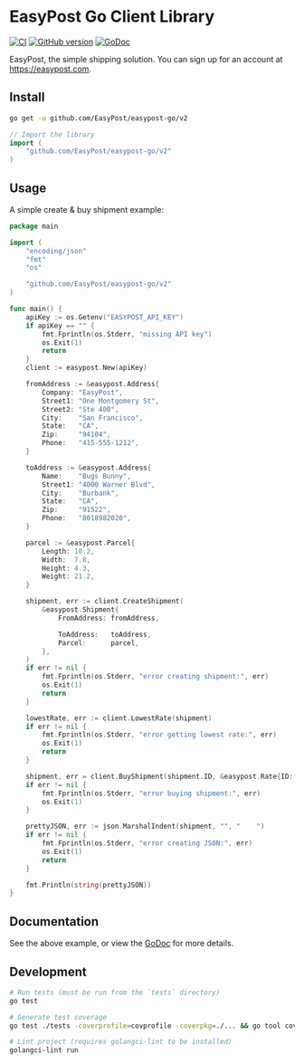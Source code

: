 # EasyPost Go Client Library

[![CI](https://github.com/EasyPost/easypost-go/workflows/CI/badge.svg)](https://github.com/EasyPost/easypost-go/actions?query=workflow%3ACI)
[![GitHub version](https://badge.fury.io/gh/EasyPost%2Feasypost-go.svg)](https://badge.fury.io/gh/EasyPost%2Feasypost-go)
[![GoDoc](https://godoc.org/github.com/EasyPost/easypost-go?status.svg)](https://pkg.go.dev/github.com/EasyPost/easypost-go)

EasyPost, the simple shipping solution. You can sign up for an account at https://easypost.com.

## Install

```bash
go get -u github.com/EasyPost/easypost-go/v2
```

```go
// Import the library
import (
    "github.com/EasyPost/easypost-go/v2"
)
```

## Usage

A simple create & buy shipment example:

```go
package main

import (
	"encoding/json"
	"fmt"
	"os"

	"github.com/EasyPost/easypost-go/v2"
)

func main() {
	apiKey := os.Getenv("EASYPOST_API_KEY")
	if apiKey == "" {
		fmt.Fprintln(os.Stderr, "missing API key")
		os.Exit(1)
		return
	}
	client := easypost.New(apiKey)

    fromAddress := &easypost.Address{
		Company: "EasyPost",
		Street1: "One Montgomery St",
		Street2: "Ste 400",
		City:    "San Francisco",
		State:   "CA",
		Zip:     "94104",
		Phone:   "415-555-1212",
	}

	toAddress := &easypost.Address{
		Name:    "Bugs Bunny",
		Street1: "4000 Warner Blvd",
		City:    "Burbank",
		State:   "CA",
		Zip:     "91522",
		Phone:   "8018982020",
	}

	parcel := &easypost.Parcel{
		Length: 10.2,
		Width:  7.8,
		Height: 4.3,
		Weight: 21.2,
	}

	shipment, err := client.CreateShipment(
		&easypost.Shipment{
			FromAddress: fromAddress,

			ToAddress:   toAddress,
			Parcel:      parcel,
		},
	)
	if err != nil {
		fmt.Fprintln(os.Stderr, "error creating shipment:", err)
		os.Exit(1)
		return
	}

	lowestRate, err := client.LowestRate(shipment)
	if err != nil {
		fmt.Fprintln(os.Stderr, "error getting lowest rate:", err)
		os.Exit(1)
		return
	}

    shipment, err = client.BuyShipment(shipment.ID, &easypost.Rate{ID: lowestRate.ID}, "")
	if err != nil {
		fmt.Fprintln(os.Stderr, "error buying shipment:", err)
		os.Exit(1)
	}

	prettyJSON, err := json.MarshalIndent(shipment, "", "    ")
	if err != nil {
		fmt.Fprintln(os.Stderr, "error creating JSON:", err)
		os.Exit(1)
		return
	}

    fmt.Println(string(prettyJSON))
}
```

## Documentation

See the above example, or view the [GoDoc](https://pkg.go.dev/github.com/EasyPost/easypost-go) for more details.

## Development

```bash
# Run tests (must be run from the `tests` directory)
go test

# Generate test coverage
go test ./tests -coverprofile=covprofile -coverpkg=./... && go tool cover -html=covprofile

# Lint project (requires golangci-lint to be installed)
golangci-lint run
```
